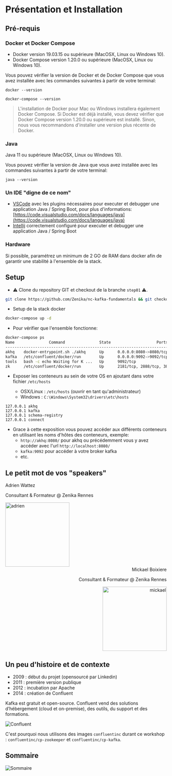 # Présentation et Installation

## Pré-requis

### Docker et Docker Compose

- Docker version 19.03.15 ou supérieure (MacOSX, Linux ou Windows 10).
- Docker Compose version 1.20.0 ou supérieure (MacOSX, Linux ou Windows 10).

Vous pouvez vérifier la version de Docker et de Docker Compose que vous avez installée avec les commandes suivantes à
partir de votre terminal:

```shell
docker --version
```

```shell
docker-compose --version
```

> L'installation de Docker pour Mac ou Windows installera également Docker Compose. Si Docker est déjà installé, vous devez vérifier que Docker Compose version 1.20.0 ou supérieure est installé. Sinon, nous vous recommandons d'installer une version plus récente de Docker.

### Java

Java 11 ou supérieure (MacOSX, Linux ou Windows 10).

Vous pouvez vérifier la version de Java que vous avez installée avec les commandes suivantes à partir de votre terminal:

```shell
java --version
```

### Un IDE "digne de ce nom"

- [VSCode](https://code.visualstudio.com/) avec les plugins nécessaires pour executer et debugger une application Java / Spring Boot, pour plus d'informations: [https://code.visualstudio.com/docs/languages/java](https://code.visualstudio.com/docs/languages/java)
- [Intellij](https://www.jetbrains.com/fr-fr/idea/) correctement configuré pour executer et debugger une application Java / Spring Boot

### Hardware

Si possible, paramétrez un minimum de 2 GO de RAM dans docker afin de garantir une stabilité à l'ensemble de la stack.

## Setup

- ⚠️ Clone du repository GIT et checkout de la branche `step01` ⚠️.

```bash
git clone https://github.com/Zenika/nc-kafka-fundamentals && git checkout step01
```

- Setup de la stack docker

```bash
docker-compose up -d
```

- Pour vérifier que l'ensemble fonctionne:

```bash
docker-compose ps 
Name               Command               State                    Ports                  
-----------------------------------------------------------------------------------------
akhq    docker-entrypoint.sh ./akhq      Up      0.0.0.0:8080->8080/tcp,:::8080->8080/tcp
kafka   /etc/confluent/docker/run        Up      0.0.0.0:9092->9092/tcp,:::9092->9092/tcp
tools   bash -c echo Waiting for K ...   Up      9092/tcp                                
zk      /etc/confluent/docker/run        Up      2181/tcp, 2888/tcp, 3888/tcp  
```


- Exposer les conteneurs au sein de votre OS en ajoutant dans votre fichier `/etc/hosts`

    * OSX/Linux : `/etc/hosts` (ouvrir en tant qu'administrateur)
    * Windows : `C:\Windows\System32\drivers\etc\hosts`

```
127.0.0.1 akhq
127.0.0.1 kafka
127.0.0.1 schema-registry 
127.0.0.1 connect
```

- Grace à cette exposition vous pouvez accéder aux différents conteneurs en utilisant les noms d'hôtes des conteneurs,
  exemple:
    - `http://akhq:8080/` pour akhq ou précédemment vous y avez accéder avec l'url `http://localhost:8080/`
    - `kafka:9092` pour accéder à votre broker kafka
    - etc.

## Le petit mot de vos "speakers"

Adrien Wattez

Consultant & Formateur @ Zenika Rennes

<img src="adrien.png" alt="adrien" width="200"/>

<div style="text-align: right">
Mickael Boixiere

Consultant & Formateur @ Zenika Rennes

<img src="mickael.jpg" alt="mickael" width="200"/>
</div>

## Un peu d'histoire et de contexte

- 2009 : début du projet (opensourcé par Linkedin)
- 2011 : première version publique
- 2012 : incubation par Apache
- 2014 : création de Confluent

Kafka est gratuit et open-source. Confluent vend des solutions d’hébergement (cloud et on-premise), des outils, du
support et des formations.

![Confluent](confluent.png)

C'est pourquoi nous utilisons des images `confluentinc` durant ce workshop : `confluentinc/cp-zookeeper` et `confluentinc/cp-kafka`.

## Sommaire

![Sommaire](sommaire.png)
